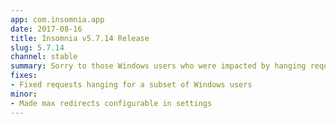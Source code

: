 ```yaml
---
app: com.insomnia.app
date: 2017-08-16
title: Insomnia v5.7.14 Release
slug: 5.7.14
channel: stable
summary: Sorry to those Windows users who were impacted by hanging requests!
fixes:
- Fixed requests hanging for a subset of Windows users
minor:
- Made max redirects configurable in settings
---
```

